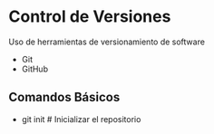 # Control de Versiones
Uso de herramientas de versionamiento de software

- Git
- GitHub

## Comandos Básicos
- git init  # Inicializar el repositorio